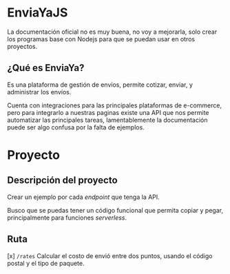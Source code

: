# EnviaYaJS

La documentación oficial no es muy buena, no voy a mejorarla, solo crear los programas base con Nodejs para que se puedan usar en otros proyectos.

## ¿Qué es EnviaYa?

Es una plataforma de gestión de envíos, permite cotizar, enviar, y administrar los envíos.

Cuenta con integraciones para las principales plataformas de e-commerce, pero para integrarlo a nuestras paginas existe una API que nos permite automatizar las principales tareas, lamentablemente la documentación puede ser algo confusa por la falta de ejemplos.

# Proyecto

## Descripción del proyecto

Crear un ejemplo por cada _endpoint_ que tenga la API.

Busco que se puedas tener un código funcional que permita copiar y pegar, principalmente para funciones _serverless_.

## Ruta

[x] `/rates` Calcular el costo de envió entre dos puntos, usando el código postal y el tipo de paquete.
